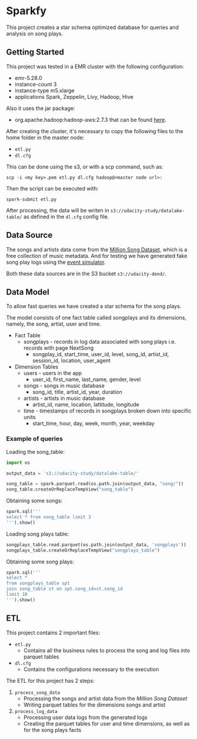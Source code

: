 # Sparkfy  

This project creates a star schema optimized database for queries and analysis on song plays.

## Getting Started

This project was tested in a EMR cluster with the following configuration:

- emr-5.28.0
- instance-count 3
- instance-type m5.xlarge
- applications Spark, Zeppelin, Livy, Hadoop, Hive

Also it uses the jar package:

- org.apache.hadoop:hadoop-aws:2.7.3 that can be found [here](https://mvnrepository.com/artifact/org.apache.hadoop/hadoop-aws/2.7.3).

After creating the cluster, it's necessary to copy the following files to the home folder in the master node:

- `etl.py`
- `dl.cfg`

This can be done using the s3, or with a scp command, such as:

```
scp -i <my key>.pem etl.py dl.cfg hadoop@<master node url>:
```

Then the script can be executed with:

```
spark-submit etl.py
```

After processing, the data will be writen in `s3://udacity-study/datalake-table/` as defined in the `dl.cfg` config file.

## Data Source

The songs and artists data come from the [Million Song Dataset](http://millionsongdataset.com/), which is a free collection of music metadata. And for testing we have generated fake song play logs using the [event simulator](https://github.com/Interana/eventsim). 

Both these data sources are in the S3 bucket `s3://udacity-dend/`.

## Data Model

To allow fast queries we have created a star schema for the song plays. 

The model consists of one fact table called songplays and its dimensions, namely, the song, artist, user and time.


- Fact Table
    - songplays - records in log data associated with song plays i.e. records with page NextSong
        - songplay_id, start_time, user_id, level, song_id, artist_id, session_id, location, user_agent
- Dimension Tables
    - users - users in the app
        - user_id, first_name, last_name, gender, level
    - songs - songs in music database
        - song_id, title, artist_id, year, duration
    - artists - artists in music database
        - artist_id, name, location, lattitude, longitude
    - time - timestamps of records in songplays broken down into specific units
        - start_time, hour, day, week, month, year, weekday

### Example of queries

Loading the song_table:

```python
import os

output_data = 's3://udacity-study/datalake-table/'

song_table = spark.parquet.read(os.path.join(output_data, "song/"))
song_table.createOrReplaceTempView("song_table")
```

Obtaining some songs:

```sql
spark.sql('''
select * from song_table limit 3
''').show()
```

Loading song plays table:

```python
songplays_table.read.parquet(os.path.join(output_data, 'songplays'))
songplays_table.createOrReplaceTempView("songplays_table")
```

Obtaining some song plays:

```sql
spark.sql('''
select * 
from songplays_table spt 
join song_table st on spt.song_id=st.song_id
limit 10
''').show()
```

## ETL

This project contains 2 important files:

- `etl.py`
    - Contains all the business rules to process the song and log files into parquet tables
- `dl.cfg`
    - Contains the configurations necessary to the execution

The ETL for this project has 2 steps:

1. `process_song_data` 
    - Processing the songs and artist data from the *Million Song Dataset*
    - Writing parquet tables for the dimensions songs and artist
2. `process_log_data` 
    - Processing user data logs from the generated logs
    - Creating the parquet tables for user and time dimensions, as well as for the song plays facts
